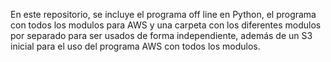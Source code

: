 En este repositorio, se incluye  el programa off line en Python, el programa con todos los modulos para AWS y una carpeta con los diferentes modulos por separado para ser usados de forma independiente, además de un S3 inicial para el uso del programa AWS con todos los modulos.
